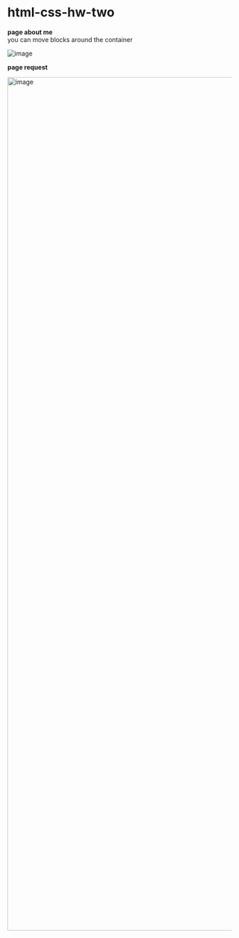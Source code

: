 # html-css-hw-two

**page about me**   
you can move blocks around the container

![image](https://github.com/ScherbakovM/html-css-hw-two/assets/109952823/22a02f4e-0f81-45b1-b54b-ead8e9fc1f37)


**page request**

<img width="1920" alt="image" src="https://github.com/ScherbakovM/html-css-hw-two/assets/109952823/cf8660a4-39ed-47ec-ae85-dd10cc37d567">



